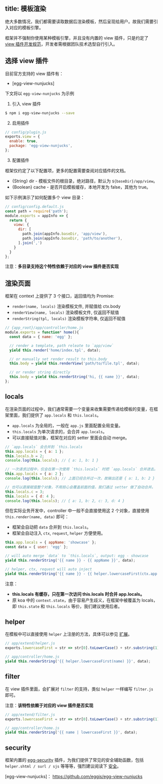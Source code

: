 title: 模板渲染
---

绝大多数情况，我们都需要读取数据后渲染模板，然后呈现给用户。故我们需要引入对应的模板引擎。

框架并不强制你使用某种模板引擎，并且没有内置的 view 插件，只是约定了 [view 插件开发规范](../advanced/view-plugin.md)，开发者需根据团队技术选型自行引入。

## 选择 view 插件

目前官方支持的 view 插件有：
- [egg-view-nunjucks]

下文将以 `egg-view-nunjucks` 为示例

1. 引入 view 插件

```bash
$ npm i egg-view-nunjucks --save
```

2. 启用插件

```js
// config/plugin.js
exports.view = {
  enable: true,
  package: 'egg-view-nunjucks',
};
```

3. 配置插件

框架仅约定了以下配置项，更多的配置需要查阅对应插件的文档。

- {String} dir - 模板文件的根目录，绝对路径，默认为 `${baseDir}/app/view`。
- {Boolean} cache - 是否开启模板缓存，本地开发为 false，其他为 true。

如下示例演示了如何配置多个 view 目录：

```js
// config/config.default.js
const path = require('path');
module.exports = appInfo => {
  return {
    view: {
      dir: [
        path.join(appInfo.baseDir, 'app/view'),
        path.join(appInfo.baseDir, 'path/to/another'),
      ].join(',')
    }
  }
};
```

注意：**多目录支持这个特性依赖于对应的 view 插件是否实现**

## 渲染页面

框架在 context 上提供了 3 个接口，返回值均为 Promise:
- `render(name, locals)` 渲染模板文件, 并赋值给 ctx.body
- `renderView(name, locals)` 渲染模板文件, 仅返回不赋值
- `renderString(tpl, locals)` 渲染模板字符串, 仅返回不赋值

```js
// {app_root}/app/controller/home.js
module.exports = function* home(){
  const data = { name: 'egg' };

  // render a template, path releate to `app/view`
  yield this.render('home/index.tpl', data);

  // or manually set render result to this.body
  this.body = yield this.renderView('path/to/file.tpl', data);

  // or render string directly
  this.body = yield this.renderString('hi, {{ name }}', data);
};
```

## locals

在渲染页面的过程中，我们通常需要一个变量来收集需要传递给模板的变量，在框架里面，我们提供了 `app.locals` 和 `this.locals`。

- `app.locals` 为全局的，一般在 `app.js` 里面配置全局变量。
- `this.locals` 为单次请求的，会合并 `app.locals`。
- 可以直接赋值对象，框架在对应的 setter 里面会自动 merge。

```js
// `app.locals` 会合并到 `this.locals
this.app.locals = { a: 1 };
this.locals.b = 2;
console.log(this.locals); // { a: 1, b: 1 }

// 一次请求过程中，仅会在第一次使用 `this.locals` 时把 `app.locals` 合并进去。
this.app.locals = { a: 2 };
console.log(this.locals); // 上面已经合并过一次，故输出还是 { a: 1, b: 2 }

// 也可以直接赋值整个对象，不用担心会覆盖前面的值，我们通过 setter 做了自动合并。
this.locals.c = 3;
this.locals = { d: 4 };
console.log(this.locals); // { a: 1, b: 2, c: 3, d: 4 }
```

但在实际业务开发中，controller 中一般不会直接使用这 2 个对象，直接使用 `this.render(name, data)` 即可：
- 框架会自动把 `data` 合并到 `this.locals`。
- 框架会自动注入 `ctx`, `request`, `helper` 方便使用。

```js
this.app.locals = { appName: 'showcase' };
const data = { user: 'egg' };

// will auto merge `data` to `this.locals`, output: egg - showcase
yield this.renderString('{{ name }} - {{ appName }}', data);

// helper, ctx, request will auto inject
yield this.renderString('{{ name }} - {{ helper.lowercaseFirst(ctx.app.config.baseDir) }}', data);
```

注意：
- **this.locals 有缓存，只在第一次访问 this.locals 时合并 app.locals。**
- 原 koa 中的 `context.state`，由于容易产生歧义，在框架中被覆盖为 locals，即 `this.state` 和 `this.locals` 等价，我们建议使用后者。

## helper

在模板中可以直接使用 `helper` 上注册的方法，具体可以参见 [扩展](../basics/extend.md)。

```js
// app/extend/helper.js
exports.lowercaseFirst = str => str[0].toLowerCase() + str.substring(1);

// app/controller/home.js
yield this.renderString('{{ helper.lowercaseFirst(name) }}', data);
```

## filter

在 view 插件里面，会扩展对 `filter` 的支持，类似 `helper` 一样编写 `filter.js` 即可。

注意：**该特性依赖于对应的 view 插件是否实现**

```js
// app/extend/filter.js
exports.lowercaseFirst = str => str[0].toLowerCase() + str.substring(1);

// app/controller/home.js
yield this.renderString('{{ name | lowercaseFirst }}', data);
```

## security

框架内置的 [egg-security] 插件，为我们提供了常见的安全辅助函数，包括 `helper.shtml / surl / sjs` 等等等，强烈建议阅读下 [安全](./security.md)。


[egg-security]: gitlab.alibaba-inc.com/egg/egg-security
[egg-view-nunjucks]： https://github.com/eggjs/egg-view-nunjucks